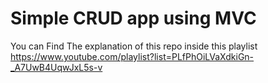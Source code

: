 # Simple CRUD app using MVC
 
 You can Find The explanation of this repo inside this playlist
https://www.youtube.com/playlist?list=PLfPhOiLVaXdkiGn-_A7UwB4UqwJxL5s-v
